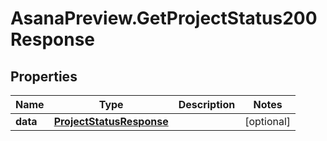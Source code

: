 # AsanaPreview.GetProjectStatus200Response

## Properties

Name | Type | Description | Notes
------------ | ------------- | ------------- | -------------
**data** | [**ProjectStatusResponse**](ProjectStatusResponse.md) |  | [optional] 


